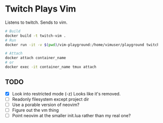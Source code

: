 # Twitch Plays Vim

Listens to twitch. Sends to vim.

```bash
# Build
docker build -t twitch-vim .
# Run
docker run -it -v $(pwd)/vim-playground:/home/vimuser/playground twitch-vim

# Attach
docker attach container_name
# or
docker exec -it container_name tmux attach

```

## TODO

- [x] Look into restricted mode (-z) Looks like it's removed.
- [ ] Readonly filesystem except project dir
- [ ] Use a porable version of neovim?
- [ ] Figure out the vm thing
- [ ] Point neovim at the smaller init.lua rather than my real one?
